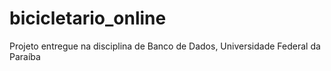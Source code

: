 # bicicletario_online
Projeto entregue na disciplina de Banco de Dados, Universidade Federal da Paraíba
